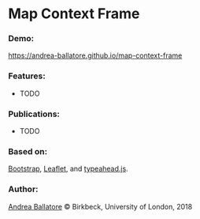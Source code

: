 Map Context Frame
========


### Demo:
https://andrea-ballatore.github.io/map-context-frame

### Features:
* TODO

### Publications:
* TODO

### Based on:
[Bootstrap](http://getbootstrap.com/), [Leaflet](http://leafletjs.com/), and [typeahead.js](http://twitter.github.io/typeahead.js/).

### Author:

[Andrea Ballatore](https://sites.google.com/site/andreaballatore/) © Birkbeck, University of London, 2018